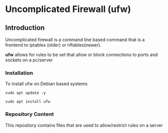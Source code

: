 # Uncomplicated Firewall (ufw)


## Introduction
Uncomplicated firewall is a command line based command that is a frontend to iptables (older) or nftables(newer).

**ufw** allows for rules to be set that allow or block connections to ports and sockets on a pc/server

### Installation
To install ufw on Debian based systems

``
    sudo apt update -y
``

``
    sudo apt install ufw
``


### Repository Content

This repository contains files that are used to allow/restrict rules on a server
    
